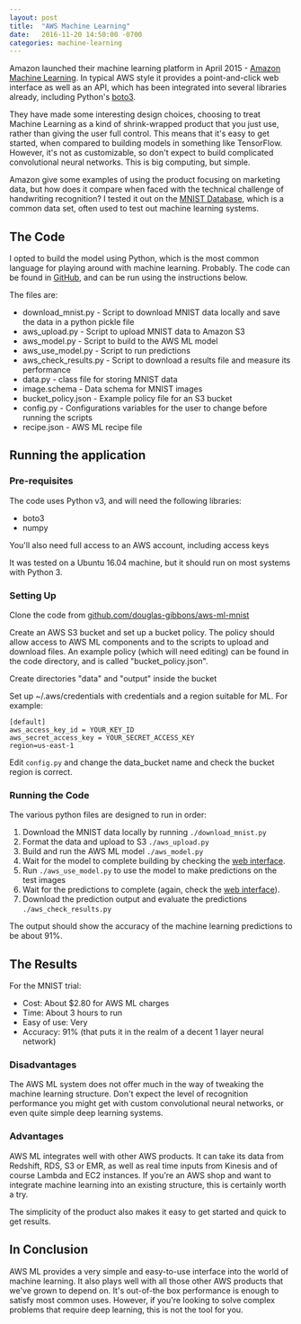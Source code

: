 ```yaml
---
layout: post
title:  "AWS Machine Learning"
date:   2016-11-20 14:50:00 -0700
categories: machine-learning
---
```


Amazon launched their machine learning platform in April 2015 - [Amazon Machine Learning](https://aws.amazon.com/machine-learning/).  In typical AWS style it provides a point-and-click web interface as well as an API, which has been integrated into several libraries already, including Python's [boto3](https://boto3.readthedocs.io/en/latest/reference/services/machinelearning.html).

They have made some interesting design choices, choosing to treat Machine Learning as a kind of shrink-wrapped product that you just use, rather than giving the user full control. This means that it's easy to get started, when compared to building models in something like TensorFlow. However, it's not as customizable, so don't expect to build complicated convolutional neural networks. This is big computing, but simple.

Amazon give some examples of using the product focusing on marketing data, but how does it compare when faced with the technical challenge of handwriting recognition?  I tested it out on the [MNIST Database](http://yann.lecun.com/exdb/mnist/), which is a common data set, often used to test out machine learning systems.

## The Code

I opted to build the model using Python, which is the most common language for playing around with machine learning. Probably. The code can be found in [GitHub](https://github.com/douglas-gibbons/aws-ml-mnist), and can be run using the instructions below.

The files are:

* download_mnist.py - Script to download MNIST data locally and save the data in a python pickle file
* aws_upload.py - Script to upload MNIST data to Amazon S3
* aws_model.py - Script to build to the AWS ML model
* aws_use_model.py - Script to run predictions
* aws_check_results.py - Script to download a results file and measure its performance
* data.py - class file for storing MNIST data
* image.schema - Data schema for MNIST images
* bucket_policy.json - Example policy file for an S3 bucket
* config.py - Configurations variables for the user to change before running the scripts
* recipe.json - AWS ML recipe file


## Running the application

### Pre-requisites

The code uses Python v3, and will need the following libraries:

* boto3
* numpy

You'll also need full access to an AWS account, including access keys

It was tested on a Ubuntu 16.04 machine, but it should run on most systems with Python 3.

### Setting Up

Clone the code from [github.com/douglas-gibbons/aws-ml-mnist](https://github.com/douglas-gibbons/aws-ml-mnist)

Create an AWS S3 bucket and set up a bucket policy. The policy should allow access to AWS ML components and to the scripts to upload and download files. An example policy (which will need editing) can be found in the code directory, and is called "bucket_policy.json".

Create directories "data" and "output" inside the bucket

Set up ~/.aws/credentials with credentials and a region suitable for ML. For example:


    [default]
    aws_access_key_id = YOUR_KEY_ID
    aws_secret_access_key = YOUR_SECRET_ACCESS_KEY
    region=us-east-1
    

Edit ```config.py``` and change the data_bucket name and check the bucket region is correct.

### Running the Code

The various python files are designed to run in order:

1. Download the MNIST data locally by running ```./download_mnist.py```
1. Format the data and upload to S3 ```./aws_upload.py```
1. Build and run the AWS ML model ```./aws_model.py```
1. Wait for the model to complete building by checking the [web interface](https://console.aws.amazon.com/machinelearning/home?region=us-east-1#/).
1. Run ```./aws_use_model.py``` to use the model to make predictions on the test images
1. Wait for the predictions to complete (again, check the [web interface](https://console.aws.amazon.com/machinelearning/home?region=us-east-1#/)).
1. Download the prediction output and evaluate the predictions ```./aws_check_results.py```

The output should show the accuracy of the machine learning predictions to be about 91%.

## The Results

For the MNIST trial:

* Cost: About $2.80 for AWS ML charges
* Time: About 3 hours to run
* Easy of use: Very
* Accuracy: 91%  (that puts it in the realm of a decent 1 layer neural network)

### Disadvantages

The AWS ML system does not offer much in the way of tweaking the machine learning structure. Don't expect the level of recognition performance you might get with custom convolutional neural networks, or even quite simple deep learning systems.

### Advantages

AWS ML integrates well with other AWS products. It can take its data from Redshift, RDS, S3 or EMR, as well as real time inputs from Kinesis and of course Lambda and EC2 instances.  If you're an AWS shop and want to integrate machine learning into an existing structure, this is certainly worth a try.

The simplicity of the product also makes it easy to get started and quick to get results.


## In Conclusion

AWS ML provides a very simple and easy-to-use interface into the world of machine learning. It also plays well with all those other AWS products that we've grown to depend on. It's out-of-the box performance is enough to satisfy most common uses. However, if you're looking to solve complex problems that require deep learning, this is not the tool for you.
